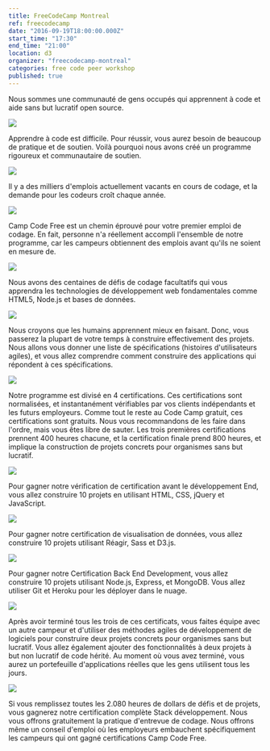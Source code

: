 ```yaml
---
title: FreeCodeCamp Montreal
ref: freecodecamp
date: "2016-09-19T18:00:00.000Z"
start_time: "17:30"
end_time: "21:00"
location: d3
organizer: "freecodecamp-montreal"
categories: free code peer workshop
published: true
---
```

Nous sommes une communauté de gens occupés qui apprennent à code et aide sans but lucratif open source.

![](Https://i.imgur.com/Elb3dfj.jpg)

Apprendre à code est difficile. Pour réussir, vous aurez besoin de beaucoup de pratique et de soutien. Voilà pourquoi nous avons créé un programme rigoureux et communautaire de soutien.

![](Https://i.imgur.com/D7Y5luw.jpg)

Il y a des milliers d'emplois actuellement vacants en cours de codage, et la demande pour les codeurs croît chaque année.

![](Https://i.imgur.com/WD3STY6.jpg)

Camp Code Free est un chemin éprouvé pour votre premier emploi de codage. En fait, personne n'a réellement accompli l'ensemble de notre programme, car les campeurs obtiennent des emplois avant qu'ils ne soient en mesure de.

![](Https://i.imgur.com/vLNso6h.jpg)

Nous avons des centaines de défis de codage facultatifs qui vous apprendra les technologies de développement web fondamentales comme HTML5, Node.js et bases de données.

![](Https://i.imgur.com/UVB9hxp.jpg)

Nous croyons que les humains apprennent mieux en faisant. Donc, vous passerez la plupart de votre temps à construire effectivement des projets. Nous allons vous donner une liste de spécifications (histoires d'utilisateurs agiles), et vous allez comprendre comment construire des applications qui répondent à ces spécifications.

![](Https://i.imgur.com/pbW7K5S.jpg)

Notre programme est divisé en 4 certifications. Ces certifications sont normalisées, et instantanément vérifiables par vos clients indépendants et les futurs employeurs. Comme tout le reste au Code Camp gratuit, ces certifications sont gratuits. Nous vous recommandons de les faire dans l'ordre, mais vous êtes libre de sauter. Les trois premières certifications prennent 400 heures chacune, et la certification finale prend 800 heures, et implique la construction de projets concrets pour organismes sans but lucratif.

![](Https://i.imgur.com/k8btNUB.jpg)


Pour gagner notre vérification de certification avant le développement End, vous allez construire 10 projets en utilisant HTML, CSS, jQuery et JavaScript.

![](Https://i.imgur.com/Et3iD74.jpg)

Pour gagner notre certification de visualisation de données, vous allez construire 10 projets utilisant Réagir, Sass et D3.js.

![](Https://i.imgur.com/8v3t84p.jpg)

Pour gagner notre Certification Back End Development, vous allez construire 10 projets utilisant Node.js, Express, et MongoDB. Vous allez utiliser Git et Heroku pour les déployer dans le nuage.

![](Https://i.imgur.com/yXyxbDd.jpg)

Après avoir terminé tous les trois de ces certificats, vous faites équipe avec un autre campeur et d'utiliser des méthodes agiles de développement de logiciels pour construire deux projets concrets pour organismes sans but lucratif. Vous allez également ajouter des fonctionnalités à deux projets à but non lucratif de code hérité. Au moment où vous avez terminé, vous aurez un portefeuille d'applications réelles que les gens utilisent tous les jours.

![](Https://i.imgur.com/PDGQ9ZM.jpg)

Si vous remplissez toutes les 2.080 heures de dollars de défis et de projets, vous gagnerez notre certification complète Stack développement. Nous vous offrons gratuitement la pratique d'entrevue de codage. Nous offrons même un conseil d'emploi où les employeurs embauchent spécifiquement les campeurs qui ont gagné certifications Camp Code Free.
